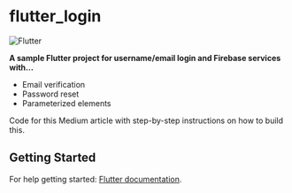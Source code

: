 # flutter_login

![Flutter](https://cdn.arstechnica.net/wp-content/uploads/2018/12/7-800x272.jpg)

**A sample Flutter project for username/email login and Firebase services with...**
- Email verification
- Password reset
- Parameterized elements

Code for this Medium article with step-by-step instructions on how to build this.

## Getting Started

For help getting started: [Flutter documentation](https://flutter.io/).